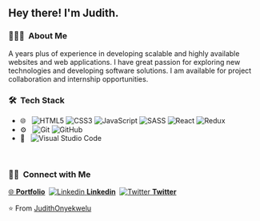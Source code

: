 <h2> Hey there! I'm Judith.</h2>

<h3> 👨🏻‍💻 &nbsp;About Me </h3>

A years plus of experience in developing scalable and highly available websites and web applications. I have great passion for exploring new technologies and developing software solutions. I am available for project collaboration and internship opportunities.

<h3> 🛠 &nbsp;Tech Stack</h3>

- 🌐 &nbsp;
  ![HTML5](https://img.shields.io/badge/-HTML5-333333?style=flat&logo=HTML5)
  ![CSS3](https://img.shields.io/badge/-CSS-333333?style=flat&logo=CSS3&logoColor=1572B6)
  ![JavaScript](https://img.shields.io/badge/-JavaScript-333333?style=flat&logo=javascript)
  ![SASS](https://img.shields.io/badge/-SASS-333333?style=flat&logo=sass)
  ![React](https://img.shields.io/badge/-React-333333?style=flat&logo=react)
  ![Redux](https://img.shields.io/badge/-Redux-333333?style=flat&logo=redux)
- ⚙️ &nbsp;
  ![Git](https://img.shields.io/badge/-Git-333333?style=flat&logo=git)
  ![GitHub](https://img.shields.io/badge/-GitHub-333333?style=flat&logo=github)
- 🔧 &nbsp;
  ![Visual Studio Code](https://img.shields.io/badge/-Visual%20Studio%20Code-333333?style=flat&logo=visual-studio-code&logoColor=007ACC)
<br/>

<h3> 🤝🏻 &nbsp;Connect with Me </h3>

<p align="left">
 <a href="https://judith-portfolio.herokuapp.com/">🌐 <strong> Portfolio</strong></a>&nbsp;
 <a href="https://www.linkedin.com/in/judith-onyekwelu-b96655205"><img alt="Linkedin" src="https://i.stack.imgur.com/gVE0j.png"> <strong> Linkedin</strong></a>&nbsp;
 <a href="https://twitter.com/mmajudith1"><img alt="Twitter" src="http://i.imgur.com/wWzX9uB.png"> <strong> Twitter</strong></a>
</p>


⭐️ From [JudithOnyekwelu](https://github.com/mmajudith)
